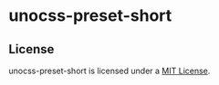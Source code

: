 # unocss-preset-short

## License

unocss-preset-short is licensed under a [MIT License](./LICENSE).